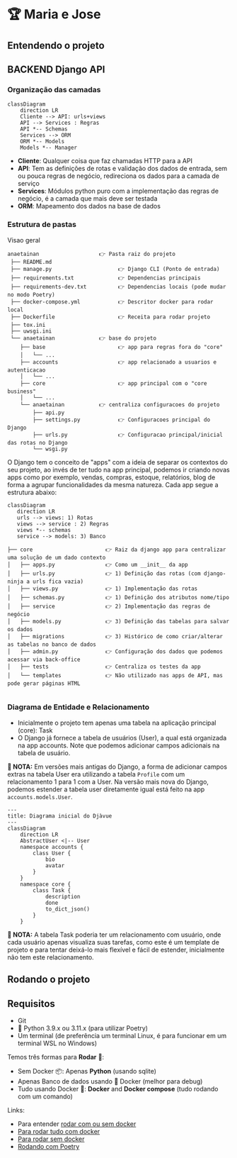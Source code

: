 # 🏆 Maria e Jose

## Entendendo o projeto

## BACKEND Django API

### Organização das camadas

```mermaid
classDiagram
    direction LR
    Cliente --> API: urls+views
    API --> Services : Regras
    API *-- Schemas
    Services --> ORM
    ORM *-- Models
    Models *-- Manager
```

- **Cliente**: Qualquer coisa que faz chamadas HTTP para a API
- **API**: Tem as definições de rotas e validação dos dados de entrada, sem ou pouca regras de negócio, redireciona os dados para a camada de serviço
- **Services**: Módulos python puro com a implementação das regras de negócio, é a camada que mais deve ser testada
- **ORM**: Mapeamento dos dados na base de dados


### Estrutura de pastas

Visao geral

```shell
anaetainan                   👉 Pasta raiz do projeto
 ├── README.md
 ├── manage.py                     👉 Django CLI (Ponto de entrada)
 ├── requirements.txt              👉 Dependencias principais
 ├── requirements-dev.txt          👉 Dependencias locais (pode mudar no modo Poetry)
 ├── docker-compose.yml            👉 Descritor docker para rodar local
 ├── Dockerfile                    👉 Receita para rodar projeto
 ├── tox.ini
 ├── uwsgi.ini
 └── anaetainan              👉 base do projeto
    ├── base                       👉 app para regras fora do "core"
    │   └── ...
    ├── accounts                   👉 app relacionado a usuarios e autenticacao
    │   └── ...
    ├── core                       👉 app principal com o "core business" 
    │   └── ...
    └── anaetainan           👉 centraliza configuracoes do projeto
        ├── api.py
        ├── settings.py            👉 Configuracoes principal do Django
        ├── urls.py                👉 Configuracao principal/inicial das rotas no Django
        └── wsgi.py
```

O Django tem o conceito de "apps" com a ideia de separar os contextos do seu projeto, ao invés de ter tudo na app principal, podemos ir criando novas apps como por exemplo, vendas, compras, estoque, relatórios, blog de forma a agrupar funcionalidades da mesma natureza. Cada app segue a estrutura abaixo: 

```mermaid
classDiagram
   direction LR
   urls --> views: 1) Rotas
   views --> service : 2) Regras
   views *-- schemas
   service --> models: 3) Banco
```

```shell
├── core                       👉 Raiz da django app para centralizar uma solução de um dado contexto
│   ├── apps.py                👉 Como um __init__ da app
│   ├── urls.py                👉 1) Definição das rotas (com django-ninja a urls fica vazia)
│   ├── views.py               👉 1) Implementação das rotas
│   ├── schemas.py             👉 1) Definição dos atributos nome/tipo 
│   ├── service                👉 2) Implementação das regras de negócio
│   ├── models.py              👉 3) Definição das tabelas para salvar os dados
│   ├── migrations             👉 3) Histórico de como criar/alterar as tabelas no banco de dados
│   ├── admin.py               👉 Configuração dos dados que podemos acessar via back-office
│   ├── tests                  👉 Centraliza os testes da app
│   └── templates              👉 Não utilizado nas apps de API, mas pode gerar páginas HTML


```

### Diagrama de Entidade e Relacionamento

- Inicialmente o projeto tem apenas uma tabela na aplicação principal (core): Task
- O Django já fornece a tabela de usuários (User), a qual está organizada na app accounts. Note que podemos adicionar campos adicionais na tabela de usuário.

**🌈 NOTA:** Em versões mais antigas do Django, a forma de adicionar campos extras na tabela User era utilizando a tabela `Profile` com um relacionamento 1 para 1 com a User. Na versão mais nova do Django, podemos estender a tabela user diretamente igual está feito na app `accounts.models.User`.

```mermaid
---
title: Diagrama inicial do Djàvue
---
classDiagram
    direction LR
    AbstractUser <|-- User
    namespace accounts {
        class User {
            bio
            avatar
        }
    }
    namespace core {
        class Task {
            description
            done
            to_dict_json()
        }
    }
```

**🌈 NOTA:** A tabela Task poderia ter um relacionamento com usuário, onde cada usuário apenas visualiza suas tarefas, como este é um template de projeto e para tentar deixá-lo mais flexível e fácil de estender, inicialmente não tem este relacionamento.

## Rodando o projeto

## Requisitos

- Git
- 🐍 Python 3.9.x ou 3.11.x (para utilizar Poetry)
- Um terminal (de preferência um terminal Linux, é para funcionar em um terminal WSL no Windows)

Temos três formas para **Rodar** 🍨:
- Sem Docker 📦: Apenas **Python** (usando sqlite)
- Apenas Banco de dados usando 🐋 Docker (melhor para debug)
- Tudo usando Docker 🐋: **Docker** and **Docker compose** (tudo rodando com um comando)

Links:
- Para entender [rodar com ou sem docker](https://www.djavue.org/README_EN.html#%F0%9F%90%8B-run-locally-using-docker-vs-not-using-docker-containers)
- [Para rodar tudo com docker](https://www.djavue.org/README_EN.html#%F0%9F%90%8B-running-all-with-docker)
- [Para rodar sem docker](https://www.djavue.org/README_EN.html#%F0%9F%93%A6-running-the-%F0%9F%A6%84-backend-without-docker)
- [Rodando com Poetry](https://www.djavue.org/README_EN.html#%F0%9F%93%A6-package-management-with-poetry)
